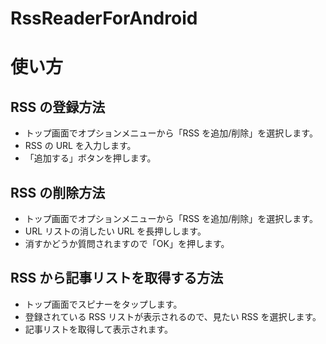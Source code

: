 # RssReaderForAndroid

# 使い方

## RSS の登録方法

- トップ画面でオプションメニューから「RSS を追加/削除」を選択します。
- RSS の URL を入力します。
- 「追加する」ボタンを押します。

## RSS の削除方法

- トップ画面でオプションメニューから「RSS を追加/削除」を選択します。
- URL リストの消したい URL を長押しします。
- 消すかどうか質問されますので「OK」を押します。

## RSS から記事リストを取得する方法

- トップ画面でスピナーをタップします。
- 登録されている RSS リストが表示されるので、見たい RSS を選択します。
- 記事リストを取得して表示されます。
